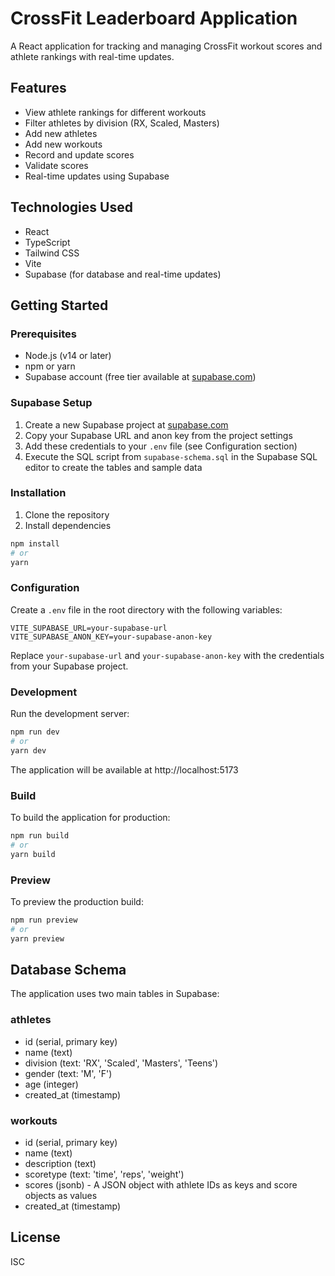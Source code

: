 # CrossFit Leaderboard Application

A React application for tracking and managing CrossFit workout scores and athlete rankings with real-time updates.

## Features

- View athlete rankings for different workouts
- Filter athletes by division (RX, Scaled, Masters)
- Add new athletes
- Add new workouts
- Record and update scores
- Validate scores
- Real-time updates using Supabase

## Technologies Used

- React
- TypeScript
- Tailwind CSS
- Vite
- Supabase (for database and real-time updates)

## Getting Started

### Prerequisites

- Node.js (v14 or later)
- npm or yarn
- Supabase account (free tier available at [supabase.com](https://supabase.com))

### Supabase Setup

1. Create a new Supabase project at [supabase.com](https://supabase.com)
2. Copy your Supabase URL and anon key from the project settings
3. Add these credentials to your `.env` file (see Configuration section)
4. Execute the SQL script from `supabase-schema.sql` in the Supabase SQL editor to create the tables and sample data

### Installation

1. Clone the repository
2. Install dependencies

```bash
npm install
# or
yarn
```

### Configuration

Create a `.env` file in the root directory with the following variables:

```
VITE_SUPABASE_URL=your-supabase-url
VITE_SUPABASE_ANON_KEY=your-supabase-anon-key
```

Replace `your-supabase-url` and `your-supabase-anon-key` with the credentials from your Supabase project.

### Development

Run the development server:

```bash
npm run dev
# or
yarn dev
```

The application will be available at http://localhost:5173

### Build

To build the application for production:

```bash
npm run build
# or
yarn build
```

### Preview

To preview the production build:

```bash
npm run preview
# or
yarn preview
```

## Database Schema

The application uses two main tables in Supabase:

### athletes
- id (serial, primary key)
- name (text)
- division (text: 'RX', 'Scaled', 'Masters', 'Teens')
- gender (text: 'M', 'F')
- age (integer)
- created_at (timestamp)

### workouts
- id (serial, primary key)
- name (text)
- description (text)
- scoretype (text: 'time', 'reps', 'weight')
- scores (jsonb) - A JSON object with athlete IDs as keys and score objects as values
- created_at (timestamp)

## License

ISC 